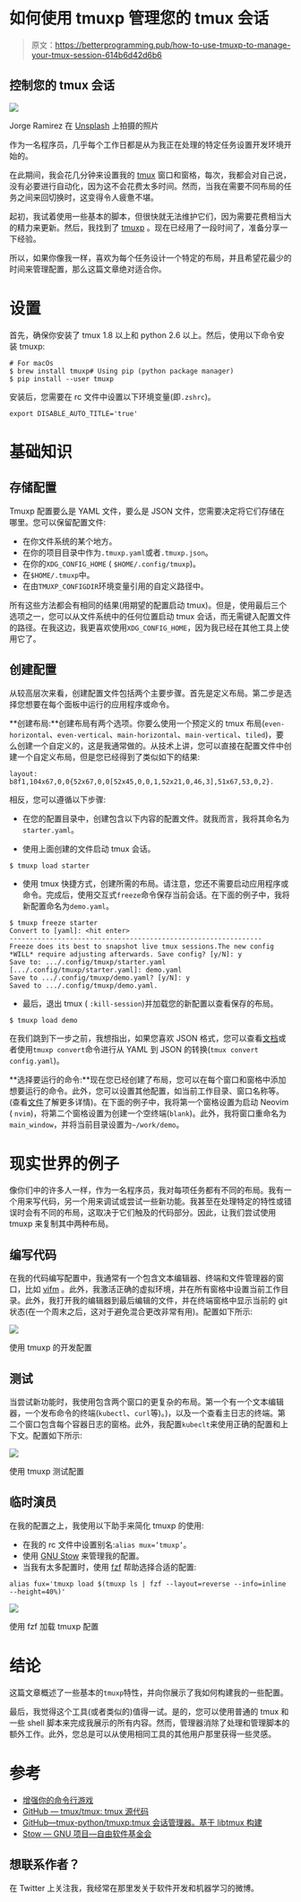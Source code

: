 # 如何使用 tmuxp 管理您的 tmux 会话

> 原文：<https://betterprogramming.pub/how-to-use-tmuxp-to-manage-your-tmux-session-614b6d42d6b6>

## 控制您的 tmux 会话

![](img/270caac4395ff544d0210724484fea17.png)

Jorge Ramirez 在 [Unsplash](https://unsplash.com?utm_source=medium&utm_medium=referral) 上拍摄的照片

作为一名程序员，几乎每个工作日都是从为我正在处理的特定任务设置开发环境开始的。

在此期间，我会花几分钟来设置我的 [tmux](https://github.com/tmux/tmux) 窗口和窗格，每次，我都会对自己说，没有必要进行自动化，因为这不会花费太多时间。然而，当我在需要不同布局的任务之间来回切换时，这变得令人疲惫不堪。

起初，我试着使用一些基本的脚本，但很快就无法维护它们，因为需要花费相当大的精力来更新。然后，我找到了 [tmuxp](https://github.com/tmux-python/tmuxp) 。现在已经用了一段时间了，准备分享一下经验。

所以，如果你像我一样，喜欢为每个任务设计一个特定的布局，并且希望花最少的时间来管理配置，那么这篇文章绝对适合你。

# 设置

首先，确保你安装了 tmux 1.8 以上和 python 2.6 以上。然后，使用以下命令安装 tmuxp:

```
# For macOs
$ brew install tmuxp# Using pip (python package manager)
$ pip install --user tmuxp
```

安装后，您需要在 rc 文件中设置以下环境变量(即`.zshrc`)。

```
export DISABLE_AUTO_TITLE='true'
```

# 基础知识

## 存储配置

Tmuxp 配置要么是 YAML 文件，要么是 JSON 文件，您需要决定将它们存储在哪里。您可以保留配置文件:

*   在你文件系统的某个地方。
*   在你的项目目录中作为`.tmuxp.yaml`或者`.tmuxp.json`。
*   在你的`XDG_CONFIG_HOME` ( `$HOME/.config/tmuxp`)。
*   在`$HOME/.tmuxp`中。
*   在由`TMUXP_CONFIGDIR`环境变量引用的自定义路径中。

所有这些方法都会有相同的结果(用期望的配置启动 tmux)。但是，使用最后三个选项之一，您可以从文件系统中的任何位置启动 tmux 会话，而无需键入配置文件的路径。在我这边，我更喜欢使用`XDG_CONFIG_HOME`，因为我已经在其他工具上使用它了。

## 创建配置

从较高层次来看，创建配置文件包括两个主要步骤。首先是定义布局。第二步是选择您想要在每个面板中运行的应用程序或命令。

**创建布局:**创建布局有两个选项。你要么使用一个预定义的 tmux 布局(`even-horizontal`、`even-vertical`、`main-horizontal`、`main-vertical`、`tiled`)，要么创建一个自定义的，这是我通常做的。从技术上讲，您可以直接在配置文件中创建一个自定义布局，但是您已经得到了类似如下的结果:

```
layout: b8f1,104x67,0,0{52x67,0,0[52x45,0,0,1,52x21,0,46,3],51x67,53,0,2}. 
```

相反，您可以遵循以下步骤:

*   在您的配置目录中，创建包含以下内容的配置文件。就我而言，我将其命名为`starter.yaml`。

*   使用上面创建的文件启动 tmux 会话。

```
$ tmuxp load starter
```

*   使用 tmux 快捷方式，创建所需的布局。请注意，您还不需要启动应用程序或命令。完成后，使用交互式`freeze`命令保存当前会话。在下面的例子中，我将新配置命名为`demo.yaml`。

```
$ tmuxp freeze starter
Convert to [yaml]: <hit enter>  
---------------------------------------------------------------
Freeze does its best to snapshot live tmux sessions.The new config *WILL* require adjusting afterwards. Save config? [y/N]: y
Save to: .../.config/tmuxp/starter.yaml [.../.config/tmuxp/starter.yaml]: demo.yaml
Save to .../.config/tmuxp/demo.yaml? [y/N]: y
Saved to .../.config/tmuxp/demo.yaml.
```

*   最后，退出 tmux ( `:kill-session`)并加载您的新配置以查看保存的布局。

```
$ tmuxp load demo
```

在我们跳到下一步之前，我想指出，如果您喜欢 JSON 格式，您可以查看[文档](https://tmuxp.git-pull.com/examples.html#short-hand-inline)或者使用`tmuxp convert`命令进行从 YAML 到 JSON 的转换(`tmux convert config.yaml`)。

**选择要运行的命令:**现在您已经创建了布局，您可以在每个窗口和窗格中添加想要运行的命令。此外，您可以设置其他配置，如当前工作目录、窗口名称等。(查看[文件](https://tmuxp.git-pull.com/examples.html)了解更多详情)。在下面的例子中，我将第一个窗格设置为启动 Neovim ( `nvim`)，将第二个窗格设置为创建一个空终端(`blank`)。此外，我将窗口重命名为`main_window`，并将当前目录设置为`~/work/demo`。

# 现实世界的例子

像你们中的许多人一样，作为一名程序员，我对每项任务都有不同的布局。我有一个用来写代码，另一个用来调试或尝试一些新功能。我甚至在处理特定的特性或错误时会有不同的布局，这取决于它们触及的代码部分。因此，让我们尝试使用 tmuxp 来复制其中两种布局。

## 编写代码

在我的代码编写配置中，我通常有一个包含文本编辑器、终端和文件管理器的窗口，比如 [vifm](https://vifm.info/) 。此外，我激活正确的虚拟环境，并在所有窗格中设置当前工作目录。此外，我打开我的编辑器到最后编辑的文件，并在终端窗格中显示当前的 git 状态(在一个周末之后，这对于避免混合更改非常有用)。配置如下所示:

![](img/3befa8dfdeb15eb0587073d4f9bec198.png)

使用 tmuxp 的开发配置

## 测试

当尝试新功能时，我使用包含两个窗口的更复杂的布局。第一个有一个文本编辑器，一个发布命令的终端(`kubectl`、`curl`等)。)，以及一个查看主日志的终端。第二个窗口包含每个容器日志的窗格。此外，我配置`kubeclt`来使用正确的配置和上下文。配置如下所示:

![](img/634846b3566ad424e2d87c40d637b3e3.png)

使用 tmuxp 测试配置

## 临时演员

在我的配置之上，我使用以下助手来简化 tmuxp 的使用:

*   在我的 rc 文件中设置别名:`alias mux=’tmuxp’`。
*   使用 [GNU Stow](https://www.gnu.org/software/stow/) 来管理我的配置。
*   当我有太多配置时，使用 [fzf](https://towardsdatascience.com/turbocharge-your-command-line-game-3344b16bfeec) 帮助选择合适的配置:

```
alias fux='tmuxp load $(tmuxp ls | fzf --layout=reverse --info=inline --height=40%)'
```

![](img/49c5d7a5db230dde1ee0acf85dcad08c.png)

使用 fzf 加载 tmuxp 配置

# 结论

这篇文章概述了一些基本的`tmuxp`特性，并向你展示了我如何构建我的一些配置。

最后，我觉得这个工具(或者类似的)值得一试。是的，您可以使用普通的 tmux 和一些 shell 脚本来完成我展示的所有内容。然而，管理器消除了处理和管理脚本的额外工作。此外，您总是可以从使用相同工具的其他用户那里获得一些灵感。

# 参考

*   [增强你的命令行游戏](https://towardsdatascience.com/turbocharge-your-command-line-game-3344b16bfeec)
*   [GitHub — tmux/tmux: tmux 源代码](https://github.com/tmux/tmux)
*   [GitHub—tmux-python/tmuxp:tmux 会话管理器。基于 libtmux 构建](https://github.com/tmux-python/tmuxp)
*   [Stow — GNU 项目—自由软件基金会](https://www.gnu.org/software/stow/)

## 想联系作者？

在 Twitter 上关注我，我经常在那里发关于软件开发和机器学习的微博。